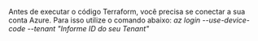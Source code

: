 Antes de executar o código Terraform, você precisa se conectar a sua conta Azure. 
Para isso utilize o comando abaixo:
_az login --use-device-code --tenant "Informe ID do seu Tenant"_
